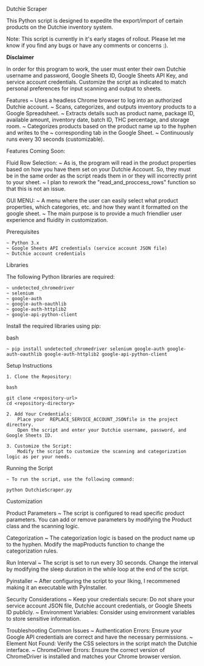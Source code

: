 Dutchie Scraper

This Python script is designed to expedite the export/import of certain products on the Dutchie inventory system.

Note: This script is currently in it's early stages of rollout. Please let me know if you find any bugs or have any comments or concerns :). 

**Disclaimer**

In order for this program to work, the user must enter their own Dutchie username and password, Google Sheets ID, Google Sheets API Key, and service account credentials. Customize the script as indicated to match personal preferences for input scanning and output to sheets.

Features
    ~ Uses a headless Chrome browser to log into an authorized Dutchie account.
    ~ Scans, categorizes, and outputs inventory products to a Google Spreadsheet.
    ~ Extracts details such as product name, package ID, available amount, inventory date, batch ID, THC percentage, and storage room.
    ~ Categorizes products based on the product name up to the hyphen and writes to the ~ corresponding tab in the Google Sheet.
    ~ Continuously runs every 30 seconds (customizable).

Features Coming Soon:

Fluid Row Selection:
    ~ As is, the program will read in the product properties based on how you have them set on your Dutchie Account. So, they must be in the same order as the script reads them in or they will incorrectly print to your sheet. 
    ~ I plan to rework the "read_and_proccess_rows" function so that this is not an issue. 

    
GUI MENU:
    ~ A menu where the user can easily select what product properties, which categories, etc. and how they want it formatted on the google sheet. 
    ~ The main purpose is to provide a much friendlier user experience and fluidity in customization. 

Prerequisites

    ~ Python 3.x
    ~ Google Sheets API credentials (service account JSON file)
    ~ Dutchie account credentials

Libraries

The following Python libraries are required:

    ~ undetected_chromedriver
    ~ selenium
    ~ google-auth
    ~ google-auth-oauthlib
    ~ google-auth-httplib2
    ~ google-api-python-client

Install the required libraries using pip:

bash

    ~ pip install undetected_chromedriver selenium google-auth google-auth-oauthlib google-auth-httplib2 google-api-python-client

Setup Instructions

    1. Clone the Repository:

    bash

    git clone <repository-url>
    cd <repository-directory>

    2. Add Your Credentials:
        Place your  REPLACE_SERVICE_ACCOUNT_JSONfile in the project directory.
        Open the script and enter your Dutchie username, password, and Google Sheets ID.

    3. Customize the Script:
        Modify the script to customize the scanning and categorization logic as per your needs.

Running the Script

    ~ To run the script, use the following command:

    python DutchieScraper.py

Customization

Product Parameters
    ~ The script is configured to read specific product parameters. You can add or remove parameters by modifying the Product class and the scanning logic.

Categorization
    ~ The categorization logic is based on the product name up to the hyphen. Modify the mapProducts function to change the categorization rules.

Run Interval
    ~ The script is set to run every 30 seconds. Change the interval by modifying the sleep duration in the while loop at the end of the script.

Pyinstaller
    ~ After configuring the script to your liking, I recommened making it an executable with PyInstaller.

Security Considerations
    ~ Keep your credentials secure: Do not share your service account JSON file, Dutchie account credentials, or Google Sheets ID publicly.
    ~ Environment Variables: Consider using environment variables to store sensitive information.

Troubleshooting
Common Issues
    ~ Authentication Errors: Ensure your Google API credentials are correct and have the necessary permissions.
    ~ Element Not Found: Verify the CSS selectors in the script match the Dutchie interface.
    ~ ChromeDriver Errors: Ensure the correct version of ChromeDriver is installed and matches your Chrome browser version.

